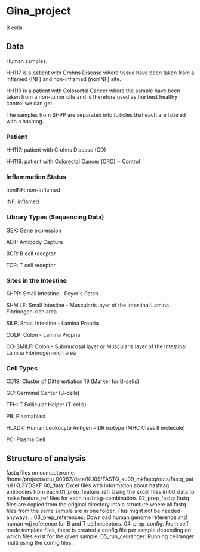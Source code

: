 # Gina_project
B cells 

## Data 
Human samples. 


HH117 is a patient with Crohns Disease where tissue have been taken from a inflamed (INF) and non-inflamed (nonINF) site.

HH119 is a patient with Colorectal Cancer where the sample have been taken from a non-tumor cite and is therefore used as the best healthy control we can get.

The samples from SI-PP are separated into follicles that each are labeled with a hashtag.

### Patient 
HH117: patient with Crohns Disease (CD)

HH119: patient with Colorectal Cancer (CRC) ~ Control 

### Inflammation Status
nonINF: non-inflamed

INF: inflamed 

### Library Types (Sequencing Data)
GEX: Gene expression 

ADT: Antibody Capture

BCR: B cell receptor 

TCR: T cell receptor 


### Sites in the Intestine
SI-PP: Small Intestine - Peyer's Patch

SI-MILF: Small Intestine - Muscularis layer of the Intestinal Lamina Fibrinogen-rich area

SILP: Small Intestine - Lamina Propria

COLP: Colon - Lamina Propria

CO-SMILF: Colon - Submucosal layer or Muscularis layer of the Intestinal Lamina Fibrinogen-rich area

### Cell Types
CD19: Cluster of Differentiation 19 (Marker for B-cells)

GC: Germinal Center (B-cells)

TFH: T Follicular Helper (T-cells)

PB: Plasmablast

HLADR: Human Leukocyte Antigen – DR isotype (MHC Class II molecule)

PC: Plasma Cell

## Structure of analysis 
fastq files on computerome: /home/projects/dtu_00062/data/KU09/FASTQ_ku09_mkfastq/outs/fastq_path/HKL3YDSXF
00_data: Excel files with information about hashtag antibodies from each 
01_prep_feature_ref: Using the excel files in 00_data to make feature_ref files for each hashtag-combination. 
02_prep_fastq: fastq files are copied from the original directory into a structure where all fastq files from the same sample are in one folder. This might not be needed anyways...
03_prep_references: Download human genome reference and human vdj reference for B and T cell receptors. 
04_prep_config: From self-made template files, there is created a config file per sample depending on which files exist for the given sample. 
05_run_cellranger: Running cellranger multi using the config files. 




